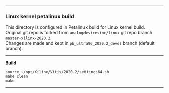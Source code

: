 
---
### Linux kernel petalinux build  

This directory is configured in Petalinux build for Linux kernel build.  
Original git repo is forked from ```analogdevicesinc/linux``` git repo branch ```master-xilinx-2020.2```.  
Changes are made and kept in ```pb_ultra96_2020.2_devel``` branch (default branch).  

---

**Build**  

```source ~/opt/Xilinx/Vitis/2020.2/settings64.sh```  
```make clean```  
```make```  

---
